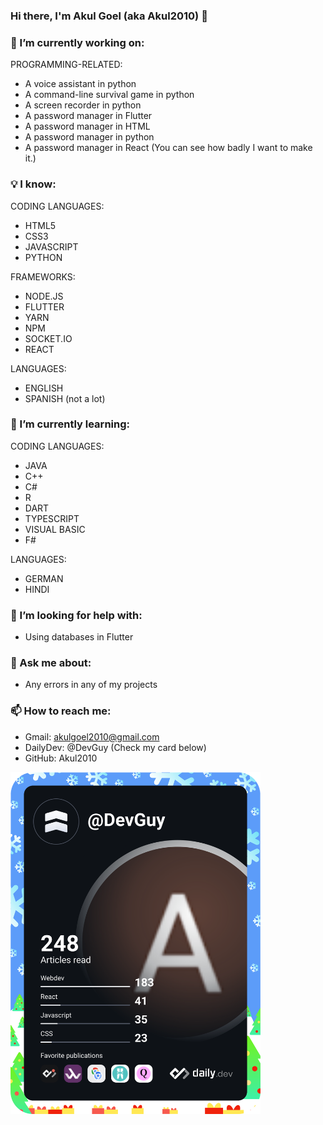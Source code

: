 ### Hi there, I'm Akul Goel (aka Akul2010) 👋

<!--
**Akul2010/Akul2010** is a ✨ _special_ ✨ repository because its `README.md` (this file) appears on your GitHub profile.

Here are some ideas to get you started:

- 🔭 I’m currently working on ...
- 🌱 I’m currently learning ...
- 👯 I’m looking to collaborate on ...
- 🤔 I’m looking for help with ...
- 💬 Ask me about ...
- 📫 How to reach me: ...
- 😄 Pronouns: ...
- ⚡ Fun fact: ...
-->

### 🔭 I’m currently working on:

PROGRAMMING-RELATED:
- A voice assistant in python
- A command-line survival game in python
- A screen recorder in python
- A password manager in Flutter
- A password manager in HTML
- A password manager in python
- A password manager in React
(You can see how badly I want to make it.)

### 💡 I know:

 CODING LANGUAGES:
- HTML5
- CSS3
- JAVASCRIPT
- PYTHON
 
FRAMEWORKS:
- NODE.JS
- FLUTTER
- YARN
- NPM
- SOCKET.IO
- REACT
 
LANGUAGES:
- ENGLISH
- SPANISH (not a lot)

### 🌱 I’m currently learning:
CODING LANGUAGES:
- JAVA
- C++
- C#
- R
- DART
- TYPESCRIPT
- VISUAL BASIC
- F#

LANGUAGES:
- GERMAN
- HINDI

### 🤔 I’m looking for help with:
- Using databases in Flutter

### 💬 Ask me about:
- Any errors in any of my projects

### 📫 How to reach me:
- Gmail: akulgoel2010@gmail.com
- DailyDev: @DevGuy (Check my card below)
- GitHub: Akul2010

<a href="https://app.daily.dev/DevGuy"><img src="https://github.com/Akul2010/Akul2010/blob/master/devcard.svg" width="400" alt="Akul Goel's Dev Card"/></a>

